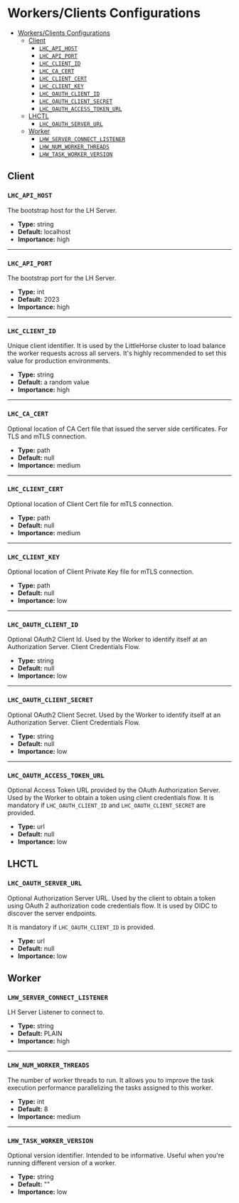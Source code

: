 # Workers/Clients Configurations
- [Workers/Clients Configurations](#workersclients-configurations)
  - [Client](#client)
    - [`LHC_API_HOST`](#lhc_api_host)
    - [`LHC_API_PORT`](#lhc_api_port)
    - [`LHC_CLIENT_ID`](#lhc_client_id)
    - [`LHC_CA_CERT`](#lhc_ca_cert)
    - [`LHC_CLIENT_CERT`](#lhc_client_cert)
    - [`LHC_CLIENT_KEY`](#lhc_client_key)
    - [`LHC_OAUTH_CLIENT_ID`](#lhc_oauth_client_id)
    - [`LHC_OAUTH_CLIENT_SECRET`](#lhc_oauth_client_secret)
    - [`LHC_OAUTH_ACCESS_TOKEN_URL`](#lhc_oauth_access_token_url)
  - [LHCTL](#lhctl)
    - [`LHC_OAUTH_SERVER_URL`](#lhc_oauth_server_url)
  - [Worker](#worker)
    - [`LHW_SERVER_CONNECT_LISTENER`](#lhw_server_connect_listener)
    - [`LHW_NUM_WORKER_THREADS`](#lhw_num_worker_threads)
    - [`LHW_TASK_WORKER_VERSION`](#lhw_task_worker_version)

## Client

### `LHC_API_HOST`

The bootstrap host for the LH Server.

- **Type:** string
- **Default:** localhost
- **Importance:** high

---

### `LHC_API_PORT`

The bootstrap port for the LH Server.

- **Type:** int
- **Default:** 2023
- **Importance:** high

---

### `LHC_CLIENT_ID`

Unique client identifier. It is used by the LittleHorse cluster to load balance the worker requests across all servers.
It's highly recommended to set this value for production environments.

- **Type:** string
- **Default:** a random value
- **Importance:** high

---

### `LHC_CA_CERT`

Optional location of CA Cert file that issued the server side certificates. For TLS and mTLS connection.

- **Type:** path
- **Default:** null
- **Importance:** medium

---

### `LHC_CLIENT_CERT`

Optional location of Client Cert file for mTLS connection.

- **Type:** path
- **Default:** null
- **Importance:** medium

---

### `LHC_CLIENT_KEY`

Optional location of Client Private Key file for mTLS connection.

- **Type:** path
- **Default:** null
- **Importance:** low

---

### `LHC_OAUTH_CLIENT_ID`

Optional OAuth2 Client Id. Used by the Worker to identify itself at an Authorization Server. Client Credentials Flow.

- **Type:** string
- **Default:** null
- **Importance:** low

---

### `LHC_OAUTH_CLIENT_SECRET`

Optional OAuth2 Client Secret. Used by the Worker to identify itself at an Authorization Server. Client Credentials Flow.

- **Type:** string
- **Default:** null
- **Importance:** low

---

### `LHC_OAUTH_ACCESS_TOKEN_URL`

Optional Access Token URL provided by the OAuth Authorization Server. Used by the Worker to obtain a token using client credentials flow.
It is mandatory if `LHC_OAUTH_CLIENT_ID` and `LHC_OAUTH_CLIENT_SECRET` are provided.

- **Type:** url
- **Default:** null
- **Importance:** low

## LHCTL

### `LHC_OAUTH_SERVER_URL`

Optional Authorization Server URL. Used by the client to obtain a token using OAuth 2 authorization code credentials flow. It is used by OIDC to discover the server endpoints.

It is mandatory if `LHC_OAUTH_CLIENT_ID` is provided.

- **Type:** url
- **Default:** null
- **Importance:** low

## Worker

### `LHW_SERVER_CONNECT_LISTENER`

LH Server Listener to connect to.

- **Type:** string
- **Default:** PLAIN
- **Importance:** high

---

### `LHW_NUM_WORKER_THREADS`

The number of worker threads to run. It allows you to improve the task execution performance parallelizing the tasks
assigned to this worker.

- **Type:** int
- **Default:** 8
- **Importance:** medium

---

### `LHW_TASK_WORKER_VERSION`

Optional version identifier. Intended to be informative. Useful when you're running different version of a worker.

- **Type:** string
- **Default:** ""
- **Importance:** low
